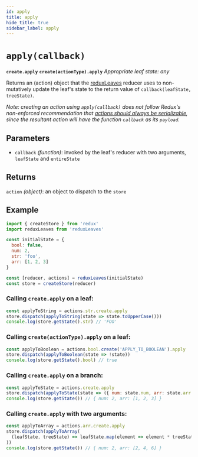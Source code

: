```yaml
---
id: apply
title: apply
hide_title: true
sidebar_label: apply
---
```


# `apply(callback)`
**`create.apply`**
**`create(actionType).apply`**
*Appropriate leaf state: any*

Returns an (action) object that the [reduxLeaves](../README.md) reducer uses to non-mutatively update the leaf's state to the return value of `callback(leafState, treeState)`.

*Note: creating an action using `apply(callback)` does not follow Redux's non-enforced recommendation that [actions should always be serializable](https://redux.js.org/faq/actions#why-should-type-be-a-string-or-at-least-serializable-why-should-my-action-types-be-constants), since the resultant action will have the function `callback` as its `payload`.*

## Parameters
- `callback` *(function)*: invoked by the leaf's reducer with two arguments, `leafState` and `entireState`

## Returns
`action` *(object)*: an object to dispatch to the `store`

## Example
```js
import { createStore } from 'redux'
import reduxLeaves from 'reduxLeaves'

const initialState = {
  bool: false,
  num: 2,
  str: 'foo',
  arr: [1, 2, 3]
}

const [reducer, actions] = reduxLeaves(initialState)
const store = createStore(reducer)
```

### Calling `create.apply` on a leaf:

```js
const applyToString = actions.str.create.apply
store.dispatch(applyToString(state => state.toUpperCase()))
console.log(store.getState().str) // 'FOO'
```

### Calling `create(actionType).apply` on a leaf:

```js
const applyToBoolean = actions.bool.create('APPLY_TO_BOOLEAN').apply
store.dispatch(applyToBoolean(state => !state))
console.log(store.getState().bool) // true
```

### Calling `create.apply` on a branch:

```js
const applyToState = actions.create.apply
store.dispatch(applyToState(state => ({ num: state.num, arr: state.arr }))
console.log(store.getState()) // { num: 2, arr: [1, 2, 3] }
```

### Calling `create.apply` with two arguments:

```js
const applyToArray = actions.arr.create.apply
store.dispatch(applyToArray(
  (leafState, treeState) => leafState.map(element => element * treeState.num)
))
console.log(store.getState()) // { num: 2, arr: [2, 4, 6] }
```